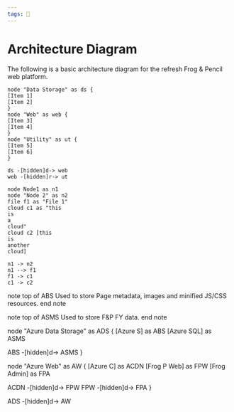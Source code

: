 ```yaml
---
tags: 🐸
---
```


# Architecture Diagram

The following is a basic architecture diagram for the refresh Frog & Pencil web platform.

```plantuml
node "Data Storage" as ds {
[Item 1]
[Item 2]
}
node "Web" as web {
[Item 3]
[Item 4]
}
node "Utility" as ut {
[Item 5]
[Item 6]
}

ds -[hidden]d-> web
web -[hidden]r-> ut
```
	
```plantuml
node Node1 as n1
node "Node 2" as n2
file f1 as "File 1"
cloud c1 as "this
is
a
cloud"
cloud c2 [this
is
another
cloud]

n1 -> n2
n1 --> f1
f1 -> c1
c1 -> c2
```

note top of ABS
	Used to store Page metadata, images
	and minified JS/CSS resources.
end note

note top of ASMS
	Used to store F&P FY data.
end note

node "Azure Data Storage" as ADS {
[Azure S] as ABS
[Azure SQL] as ASMS

ABS -[hidden]d-> ASMS
}


node "Azure Web" as AW {
[Azure C] as ACDN
[Frog P Web] as FPW
[Frog Admin] as FPA

ACDN -[hidden]d-> FPW
FPW -[hidden]d-> FPA
}

ADS -[hidden]d-> AW